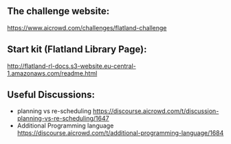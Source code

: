 ## The challenge website: 
https://www.aicrowd.com/challenges/flatland-challenge

## Start kit (Flatland Library Page):
http://flatland-rl-docs.s3-website.eu-central-1.amazonaws.com/readme.html

## Useful Discussions:

* planning vs re-scheduling
https://discourse.aicrowd.com/t/discussion-planning-vs-re-scheduling/1647
* Additional Programming language
https://discourse.aicrowd.com/t/additional-programming-language/1684
